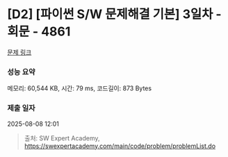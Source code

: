 # [D2] [파이썬 S/W 문제해결 기본] 3일차 - 회문 - 4861 

[문제 링크](https://swexpertacademy.com/main/code/problem/problemDetail.do?contestProbId=AWTQQXcKQHkDFAVT) 

### 성능 요약

메모리: 60,544 KB, 시간: 79 ms, 코드길이: 873 Bytes

### 제출 일자

2025-08-08 12:01



> 출처: SW Expert Academy, https://swexpertacademy.com/main/code/problem/problemList.do
